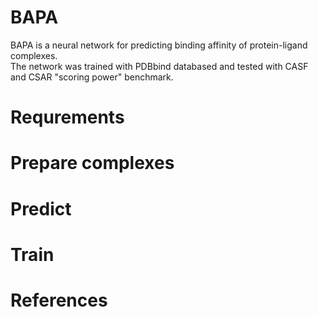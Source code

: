 # BAPA
BAPA is a neural network for predicting binding affinity of protein-ligand complexes.  
The network was trained with PDBbind databased and tested with CASF and CSAR "scoring power" benchmark.

# Requrements

# Prepare complexes

# Predict

# Train

# References

